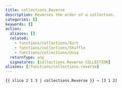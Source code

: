 ```yaml
---
title: collections.Reverse
description: Reverses the order of a collection.
categories: []
keywords: []
action:
  aliases: []
  related:
    - functions/collections/Sort
    - functions/collections/Shuffle
    - functions/collections/Uniq
  returnType: any
  signatures: [collections.Reverse COLLECTION]
aliases: [/functions/collections.reverse]
---
```


```go-html-template
{{ slice 2 1 3 | collections.Reverse }} → [3 1 2]
```
